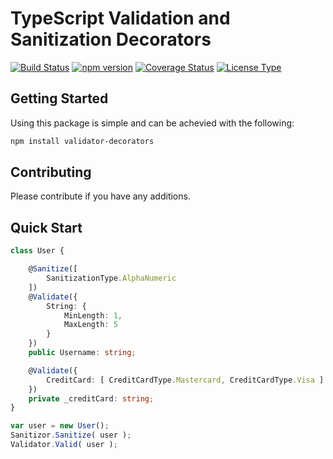 # TypeScript Validation and Sanitization Decorators

[![Build Status](https://travis-ci.org/lewisgcm/typescript-validate.svg?branch=master)](https://travis-ci.org/lewisgcm/typescript-validate)
[![npm version](https://badge.fury.io/js/validator-decorators.svg)](https://badge.fury.io/js/validator-decorators)
[![Coverage Status](https://coveralls.io/repos/github/lewisgcm/typescript-validate/badge.svg?branch=master)](https://coveralls.io/github/lewisgcm/typescript-validate?branch=master)
[![License Type](https://img.shields.io/badge/license-LGPL%203.0-blue.svg)](http://www.gnu.org/licenses/lgpl-3.0.en.html)

## Getting Started
Using this package is simple and can be achevied with the following:
```bash
npm install validator-decorators
```

## Contributing
Please contribute if you have any additions.

## Quick Start 

```typescript
class User {

    @Sanitize([
        SanitizationType.AlphaNumeric
    ])
    @Validate({
        String: {
            MinLength: 1,
            MaxLength: 5
        }
    })
    public Username: string;

    @Validate({
        CreditCard: [ CreditCardType.Mastercard, CreditCardType.Visa ]
    })
    private _creditCard: string;
}

var user = new User();
Sanitizor.Sanitize( user );
Validator.Valid( user );
```